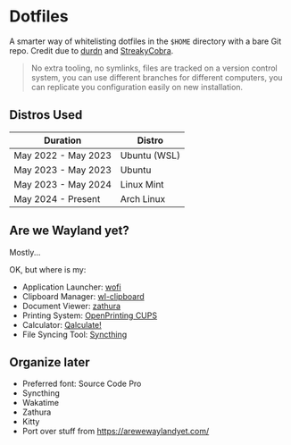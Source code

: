 # Dotfiles

A smarter way of whitelisting dotfiles in the `$HOME` directory with a bare Git repo. Credit due to [durdn](https://www.atlassian.com/git/tutorials/dotfiles) and [StreakyCobra](https://news.ycombinator.com/item?id=11070797).

> No extra tooling, no symlinks, files are tracked on a version control system, you can use different branches for different computers, you can replicate you configuration easily on new installation. 

## Distros Used

|Duration|Distro|
|-|-|
|May 2022 - May 2023|Ubuntu (WSL)|
|May 2023 - May 2023|Ubuntu|
|May 2023 - May 2024|Linux Mint|
|May 2024 - Present|Arch Linux|

## Are we Wayland yet?

Mostly...

OK, but where is my:

- Application Launcher: [wofi](https://hg.sr.ht/~scoopta/wofi)
- Clipboard Manager: [wl-clipboard](https://github.com/bugaevc/wl-clipboard)
- Document Viewer: [zathura](https://pwmt.org/projects/zathura/)
- Printing System: [OpenPrinting CUPS](https://pwmt.org/projects/zathura/)
- Calculator: [Qalculate!](http://qalculate.github.io/)
- File Syncing Tool: [Syncthing](http://qalculate.github.io/)

## Organize later

- Preferred font: Source Code Pro
- Syncthing
- Wakatime
- Zathura
- Kitty
- Port over stuff from https://arewewaylandyet.com/
